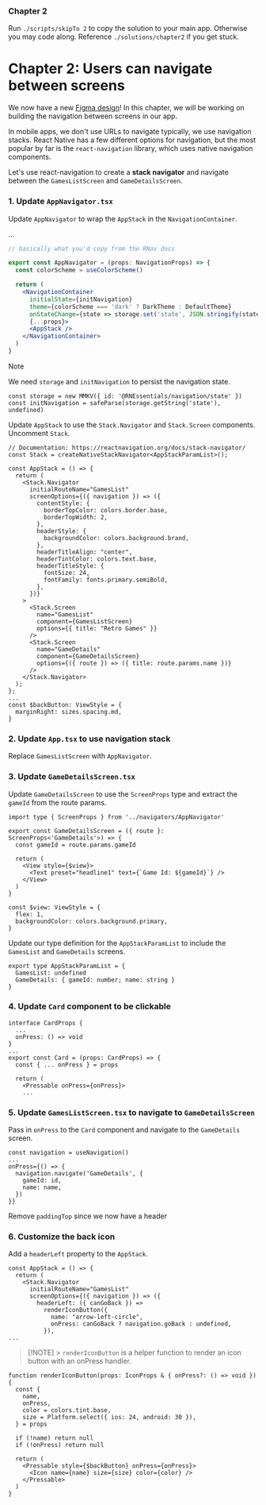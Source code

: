 ### Chapter 2

Run `./scripts/skipTo 2` to copy the solution to your main app. Otherwise you may code along. Reference `./solutions/chapter2` if you get stuck.

# Chapter 2: Users can navigate between screens

We now have a new [Figma design](https://www.figma.com/design/6Ip46lkbe5Ms1FvccKwOAd/Essentials-Workshop?node-id=728-541&p=f&t=pLCTfl2m8Jx1SkMF-0)! In this chapter, we will be working on building the navigation between screens in our app.

In mobile apps, we don't use URLs to navigate typically, we use navigation stacks. React Native has a few different options for navigation, but the most popular by far is the `react-navigation` library, which uses native navigation components.

Let's use react-navigation to create a **stack navigator** and navigate between the `GamesListScreen` and `GameDetailsScreen`.

### 1. Update `AppNavigator.tsx`

Update `AppNavigator` to wrap the `AppStack` in the `NavigationContainer`.

...

```jsx
// basically what you'd copy from the RNav docs

export const AppNavigator = (props: NavigationProps) => {
  const colorScheme = useColorScheme()

  return (
    <NavigationContainer
      initialState={initNavigation}
      theme={colorScheme === 'dark' ? DarkTheme : DefaultTheme}
      onStateChange={state => storage.set('state', JSON.stringify(state))}
      {...props}>
      <AppStack />
    </NavigationContainer>
  )
}
```

> [!NOTE]
> We need `storage` and `initNavigation` to persist the navigation state.

```tsx
const storage = new MMKV({ id: '@RNEssentials/navigation/state' })
const initNavigation = safeParse(storage.getString('state'), undefined)
```

Update `AppStack` to use the `Stack.Navigator` and `Stack.Screen` components. Uncomment `Stack`.

```tsx
// Documentation: https://reactnavigation.org/docs/stack-navigator/
const Stack = createNativeStackNavigator<AppStackParamList>();

const AppStack = () => {
  return (
    <Stack.Navigator
      initialRouteName="GamesList"
      screenOptions={({ navigation }) => ({
        contentStyle: {
          borderTopColor: colors.border.base,
          borderTopWidth: 2,
        },
        headerStyle: {
          backgroundColor: colors.background.brand,
        },
        headerTitleAlign: "center",
        headerTintColor: colors.text.base,
        headerTitleStyle: {
          fontSize: 24,
          fontFamily: fonts.primary.semiBold,
        },
      })}
    >
      <Stack.Screen
        name="GamesList"
        component={GamesListScreen}
        options={{ title: "Retro Games" }}
      />
      <Stack.Screen
        name="GameDetails"
        component={GameDetailsScreen}
        options={({ route }) => ({ title: route.params.name })}
      />
    </Stack.Navigator>
  );
};
...
const $backButton: ViewStyle = {
  marginRight: sizes.spacing.md,
}
```

### 2. Update `App.tsx` to use navigation stack

Replace `GamesListScreen` with `AppNavigator`.

### 3. Update `GameDetailsScreen.tsx`

Update `GameDetailsScreen` to use the `ScreenProps` type and extract the `gameId` from the route params.

```tsx
import type { ScreenProps } from '../navigators/AppNavigator'

export const GameDetailsScreen = ({ route }: ScreenProps<'GameDetails'>) => {
  const gameId = route.params.gameId

  return (
    <View style={$view}>
      <Text preset="headline1" text={`Game Id: ${gameId}`} />
    </View>
  )
}

const $view: ViewStyle = {
  flex: 1,
  backgroundColor: colors.background.primary,
}
```

Update our type definition for the `AppStackParamList` to include the `GamesList` and `GameDetails` screens.

```tsx
export type AppStackParamList = {
  GamesList: undefined
  GameDetails: { gameId: number; name: string }
}
```

### 4. Update `Card` component to be clickable

```tsx
interface CardProps {
  ...
  onPress: () => void
}
...
export const Card = (props: CardProps) => {
  const { ... onPress } = props

  return (
    <Pressable onPress={onPress}>
    ...
```

### 5. Update `GamesListScreen.tsx` to navigate to `GameDetailsScreen`

Pass in `onPress` to the `Card` component and navigate to the `GameDetails` screen.

```tsx
const navigation = useNavigation()
...
onPress={() => {
  navigation.navigate('GameDetails', {
    gameId: id,
    name: name,
  })
}}
```

Remove `paddingTop` since we now have a header

### 6. Customize the back icon

Add a `headerLeft` property to the `AppStack`.

```tsx
const AppStack = () => {
  return (
    <Stack.Navigator
      initialRouteName="GamesList"
      screenOptions={({ navigation }) => ({
        headerLeft: ({ canGoBack }) =>
          renderIconButton({
            name: "arrow-left-circle",
            onPress: canGoBack ? navigation.goBack : undefined,
          }),
...
```

> [!NOTE] > `renderIconButton` is a helper function to render an icon button with an onPress handler.

```tsx
function renderIconButton(props: IconProps & { onPress?: () => void }) {
  const {
    name,
    onPress,
    color = colors.tint.base,
    size = Platform.select({ ios: 24, android: 30 }),
  } = props

  if (!name) return null
  if (!onPress) return null

  return (
    <Pressable style={$backButton} onPress={onPress}>
      <Icon name={name} size={size} color={color} />
    </Pressable>
  )
}
```
